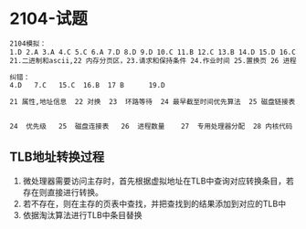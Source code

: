 # 2104-试题
```sh
2104模拟：
1.D 2.A 3.A 4.C 5.C 6.A 7.D 8.D 9.D 10.C 11.B 12.C 13.B 14.D 15.D 16.C 17.A 18.C 19.C 20.A 
21.二进制和ascii,22 内存分页区，23.请求和保持条件 24.作业时间 25.置换页 26 进程 27.  28 守护进程   29  30 内存分配

纠错：
4.D   7.C   15.C  16.B  17 B      19.D  

21 属性,地址信息  22 对换  23  环路等待  24 最早截至时间优先算法  25 磁盘链接表  26 何时调用检测算法  27 进程调度方式  28.引入TLB之后的地址转变过程 29.分派表  


24  优先级   25  磁盘连接表   26  进程数量    27  专用处理器分配  28 内核代码  
```

## TLB地址转换过程
1. 微处理器需要访问主存时，首先根据虚拟地址在TLB中查询对应转换条目，若存在则直接进行转换。
2. 若不存在，则在主存的页表中查找，并把查找到的结果添加到对应的TLB中
3. 依据淘汰算法进行TLB中条目替换 
